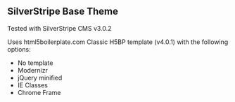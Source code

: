 ## SilverStripe Base Theme

Tested with SilverStripe CMS v3.0.2

Uses html5boilerplate.com Classic H5BP template (v4.0.1) with the following options:

- No template
- Modernizr
- jQuery minified
- IE Classes
- Chrome Frame

